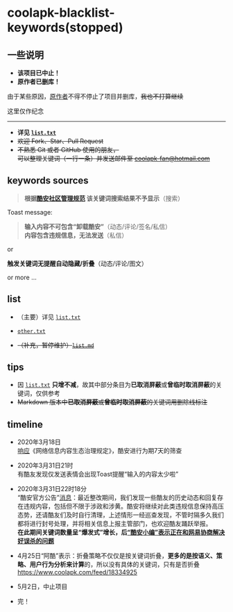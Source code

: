 # coolapk-blacklist-keywords(stopped)
## 一些说明

-  **该项目已中止！**
-  **原作者已删库！**

由于某些原因，[原作者](https://github.com/Coolapk-Fan)不得不停止了项目并删库，~~我也不打算继续~~

这里仅作纪念

<hr>

-  **详见 [`list.txt`](https://github.com/Coolapk-Fan/coolapk-blacklist-keywords/blob/master/list.txt)**
-  ~~欢迎 Fork、Star、Pull Request~~
-  ~~不熟悉 Git 或者 GitHub 使用的朋友，<br>可以整理关键词（一行一条）并发送邮件至 coolapk-fan@hotmail.com~~
## keywords sources

> **根据[酷安社区管理规范](https://github.com/Coolapk-Fan/communitySpecification) 该关键词搜索结果不予显示**（搜索）

Toast message: 

> **输入内容不可包含“卸载酷安”**（动态/评论/签名/私信）<br>
 **内容包含违规信息，无法发送**（私信）

 or 

 **触发关键词无提醒自动隐藏/折叠**（动态/评论/图文）

  or more ...
## list
-  （主要）详见 [`list.txt`](https://github.com/Coolapk-Fan/coolapk-blacklist-keywords/blob/master/list.txt)
-   [`other.txt`](https://github.com/Coolapk-Fan/coolapk-blacklist-keywords/blob/master/other.txt)

-  ~~（补充，暂停维护）[`list.md`](https://github.com/Coolapk-Fan/coolapk-blacklist-keywords/blob/master/list.txt)~~
## tips
-  因 [`list.txt`](https://github.com/Coolapk-Fan/coolapk-blacklist-keywords/blob/master/list.txt) **只增不减**，故其中部分条目为**已取消屏蔽**或**曾临时取消屏蔽**的关键词，仅供参考
-  ~~Markdown 版本中**已取消屏蔽**或**曾临时取消屏蔽**的关键词用删除线标注~~

## timeline
- 2020年3月18日 <br>[响应](https://www.coolapk.com/feed/17375619)《网络信息内容生态治理规定》，酷安进行为期7天的筛查
- 2020年3月31日21时 <br>有酷友发现仅发送表情会出现Toast提醒“输入的内容太少啦”
- 2020年3月31日22时18分 <br>“酷安官方公告”[消息](https://www.coolapk.com/feed/17734430)：最近整改期间，我们发现一些酷友的历史动态和回复存在违规内容，包括但不限于涉政和涉黄。酷安将继续对此类违规信息保持高压态势，还请酷友们及时自行清理，上述情形一经巡查发现，不管时隔多久我们都将进行封号处理，并将相关信息上报主管部门，也欢迎酷友踊跃举报。 <br>
**在此期间关键词数量呈“爆发式”增长，后[“酷安小编”表示正在和网易协商解决好误杀的问题](https://www.coolapk.com/feed/17783309)**
- 4月25日“阿酷”表示：折叠策略不仅仅是按关键词折叠，**更多的是按语义、策略、用户行为分析来计算**的，所以没有具体的关键词，只有是否折叠 https://www.coolapk.com/feed/18334925
- 5月2日，中止项目

- 完！
